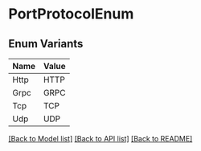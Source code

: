 # PortProtocolEnum

## Enum Variants

| Name | Value |
|---- | -----|
| Http | HTTP |
| Grpc | GRPC |
| Tcp | TCP |
| Udp | UDP |


[[Back to Model list]](../README.md#documentation-for-models) [[Back to API list]](../README.md#documentation-for-api-endpoints) [[Back to README]](../README.md)



